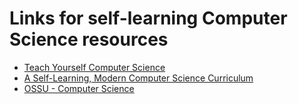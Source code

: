 # Links for self-learning Computer Science resources
* [Teach Yourself Computer Science](https://teachyourselfcs.com/)
* [A Self-Learning, Modern Computer Science Curriculum](https://functionalcs.github.io/curriculum/#orgc9ad0dc)
* [OSSU - Computer Science](https://github.com/ossu/computer-science)
